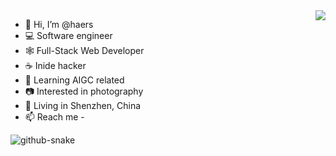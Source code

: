 
<picture>
  <source
    srcset="https://github-readme-stats-one-bice.vercel.app/api?username=haers&show_icons=true&icon_color=0366d6&bg_color=ffffff&theme=github_dark&include_all_commits=true&count_private=true&role=OWNER,ORGANIZATION_MEMBER,COLLABORATOR"
    media="(prefers-color-scheme: dark)" />
  <source
    srcset="https://github-readme-stats-one-bice.vercel.app/api?username=haers&show_icons=true&icon_color=0366d6&bg_color=ffffff&include_all_commits=true&count_private=true&role=OWNER,ORGANIZATION_MEMBER,COLLABORATOR"
    media="(prefers-color-scheme: light), (prefers-color-scheme: no-preference)" />
  <img src="https://github-readme-stats-one-bice.vercel.app/api?username=haers&show_icons=true&icon_color=0366d6&bg_color=ffffff&include_all_commits=true&count_private=true&role=OWNER,ORGANIZATION_MEMBER,COLLABORATOR"
    align="right" />
</picture>

- 👋 Hi, I’m @haers
- 💻 Software engineer
- 🕸 Full-Stack Web Developer
- ☕️ Inide hacker
- 📱 Learning AIGC related
- 📷 Interested in photography
- 📍 Living in Shenzhen, China
- 📫 Reach me - 

<!---
haers/haers is a ✨ special ✨ repository because its `README.md` (this file) appears on your GitHub profile.
You can click the Preview link to take a look at your changes.
--->


  <!-- snake contribution -->
   <picture>
    <source media="(prefers-color-scheme: dark)" srcset="github-contribution-snake/github-contribution-grid-snake-dark.svg" />
    <source media="(prefers-color-scheme: light)" srcset="github-contribution-snake/github-contribution-grid-snake.svg" />
    <img alt="github-snake" src="github-snake.svg" />
  </picture>
